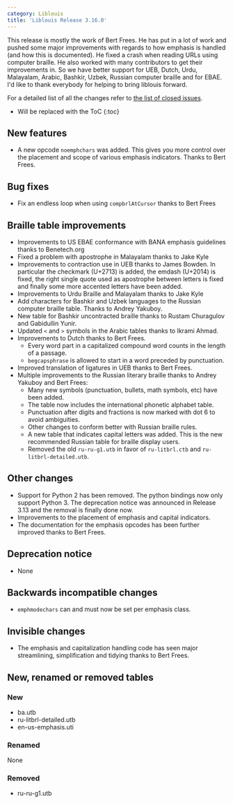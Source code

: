 ```yaml
---
category: Liblouis
title: 'Liblouis Release 3.16.0'
---
```


This release is mostly the work of Bert Frees. He has put in a lot of work and pushed some major improvements with regards to how emphasis is handled (and how this is documented). He fixed a crash when reading URLs using computer braille. He also worked with many contributors to get their improvements in. So we have better support for UEB, Dutch, Urdu, Malayalam, Arabic, Bashkir, Uzbek, Russian computer braille and for EBAE. I\'d like to thank everybody for helping to bring liblouis forward.

For a detailed list of all the changes refer to [the list of closed issues](https://github.com/liblouis/liblouis/milestone/26?closed=1).

* Will be replaced with the ToC
{:toc}

New features
------------

-   A new opcode `noemphchars` was added. This gives you more control over the placement and scope of various emphasis indicators. Thanks to Bert Frees.

Bug fixes
---------

-   Fix an endless loop when using `compbrlAtCursor` thanks to Bert Frees

Braille table improvements
--------------------------

-   Improvements to US EBAE conformance with BANA emphasis guidelines thanks to Benetech.org
-   Fixed a problem with apostrophe in Malayalam thanks to Jake Kyle
-   Improvements to contraction use in UEB thanks to James Bowden. In particular the checkmark (U+2713) is added, the emdash (U+2014) is fixed, the right single quote used as apostrophe between letters is fixed and finally some more accented letters have been added.
-   Improvements to Urdu Braille and Malayalam thanks to Jake Kyle
-   Add characters for Bashkir and Uzbek languages to the Russian computer braille table. Thanks to Andrey Yakuboy.
-   New table for Bashkir uncontracted braille thanks to Rustam Churagulov and Gabidullin Yunir.
-   Updated `<` and `>` symbols in the Arabic tables thanks to Ikrami Ahmad.
-   Improvements to Dutch thanks to Bert Frees.
    -   Every word part in a capitalized compound word counts in the length of a passage.
    -   `begcapsphrase` is allowed to start in a word preceded by punctuation.
-   Improved translation of ligatures in UEB thanks to Bert Frees.
-   Multiple improvements to the Russian literary braille thanks to Andrey Yakuboy and Bert Frees:
    -   Many new symbols (punctuation, bullets, math symbols, etc) have been added.
    -   The table now includes the international phonetic alphabet table.
    -   Punctuation after digits and fractions is now marked with dot 6 to avoid ambiguities.
    -   Other changes to conform better with Russian braille rules.
    -   A new table that indicates capital letters was added. This is the new recommended Russian table for braille display users.
    -   Removed the old `ru-ru-g1.utb` in favor of `ru-litbrl.ctb` and `ru-litbrl-detailed.utb`.

Other changes
-------------

-   Support for Python 2 has been removed. The python bindings now only support Python 3. The deprecation notice was announced in Release 3.13 and the removal is finally done now.
-   Improvements to the placement of emphasis and capital indicators.
-   The documentation for the emphasis opcodes has been further improved thanks to Bert Frees.

Deprecation notice
------------------

-   None

Backwards incompatible changes
------------------------------

-   `emphmodechars` can and must now be set per emphasis class.

Invisible changes
-----------------

-   The emphasis and capitalization handling code has seen major streamlining, simplification and tidying thanks to Bert Frees.

New, renamed or removed tables
------------------------------

### New

-   ba.utb
-   ru-litbrl-detailed.utb
-   en-us-emphasis.uti

### Renamed

None

### Removed

-   ru-ru-g1.utb
